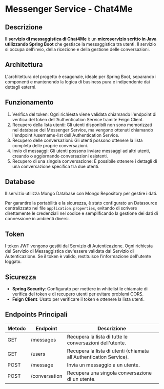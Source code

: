 # Messenger Service - Chat4Me

## Descrizione

Il **servizio di messaggistica di Chat4Me** è un **microservizio scritto in Java utilizzando Spring Boot** che gestisce la messaggistica tra utenti. Il servizio si occupa dell'invio, della ricezione e della gestione delle conversazioni.

## Architettura

L'architettura del progetto è esagonale, ideale per Spring Boot, separando i componenti e mantenendo la logica di business pura e indipendente dai dettagli esterni.

## Funzionamento

1. Verifica del token: Ogni richiesta viene validata chiamando l'endpoint di verifica del token dell'Authentication Service tramite Feign Client.
2. Recupero della lista utenti: Gli utenti disponibili non sono memorizzati nel database del Messenger Service, ma vengono ottenuti chiamando l'endpoint /username-list dell'Authentication Service.
3. Recupero delle conversazioni: Gli utenti possono ottenere la lista completa delle proprie conversazioni.
4. Invio di messaggi: Gli utenti possono inviare messaggi ad altri utenti, creando o aggiornando conversazioni esistenti.
5. Recupero di una singola conversazione: È possibile ottenere i dettagli di una conversazione specifica tra due utenti.

## Database

Il servizio utilizza Mongo Database con Mongo Repository per gestire i dati.

Per garantire la portabilità e la sicurezza, è stato configurato un Datasource centralizzato nel file `application.properties`, evitando di scrivere direttamente le credenziali nel codice e semplificando la gestione dei dati di connessione in ambienti diversi.

## Token

I token JWT vengono gestiti dal Servizio di Autenticazione. 
Ogni richiesta del Servizio di Messaggistica dev'essere validata dal Servizio di Autenticazione. Se il token è valido, restituisce l'informazione dell'utente loggato.

## Sicurezza

- **Spring Security**: Configurato per mettere in whitelist le chiamate di verifica del token e di recupero utenti per evitare problemi CORS.
- **Feign Client**: Usato per verificare il token e ottenere la lista utenti.

## Endpoints Principali

| Metodo | Endpoint      | Descrizione                                                             |
|--------|---------------|-------------------------------------------------------------------------|
| GET    | /messages     | Recupera la lista di tutte le conversazioni dell'utente.                                               |
| GET    | /users        | Recupera la lista di utenti (chiamata all'Authentication Service).                                        |
| POST   | /message      | Invia un messaggio a un utente.                       |
| POST   | /conversation | Recupera una singola conversazione di un utente.                                   |
